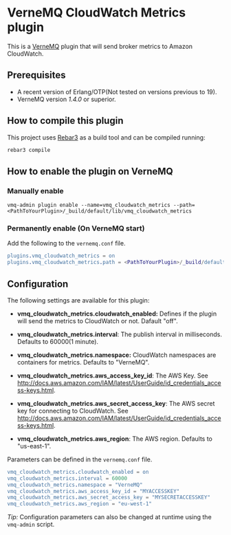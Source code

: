 # VerneMQ CloudWatch Metrics plugin

This is a [VerneMQ](https://vernemq.com/) plugin that will send broker metrics to Amazon CloudWatch.

## Prerequisites

* A recent version of Erlang/OTP(Not tested on versions previous to 19).
* VerneMQ version *1.4.0* or superior.

## How to compile this plugin

This project uses [Rebar3](https://www.rebar3.org) as a build tool and can be compiled running:

```bash
rebar3 compile
```

## How to enable the plugin on VerneMQ

### Manually enable

```console
vmq-admin plugin enable --name=vmq_cloudwatch_metrics --path=<PathToYourPlugin>/_build/default/lib/vmq_cloudwatch_metrics
```

### Permanently enable (On VerneMQ start)

Add the following to the `vernemq.conf` file.

```erlang
plugins.vmq_cloudwatch_metrics = on
plugins.vmq_cloudwatch_metrics.path = <PathToYourPlugin>/_build/default/lib/vmq_cloudwatch_metrics
```

## Configuration

The following settings are available for this plugin:

* **vmq_cloudwatch_metrics.cloudwatch_enabled:** Defines if the plugin will send the metrics to CloudWatch or not. Dafault "off".

* **vmq_cloudwatch_metrics.interval**: The publish interval in milliseconds. Defaults to 60000(1 minute).

* **vmq_cloudwatch_metrics.namespace:** CloudWatch namespaces are containers for metrics. Defaults to "VerneMQ".

* **vmq_cloudwatch_metrics.aws_access_key_id**: The AWS Key. See http://docs.aws.amazon.com/IAM/latest/UserGuide/id_credentials_access-keys.html.

* **vmq_cloudwatch_metrics.aws_secret_access_key**: The AWS secret key for connecting to CloudWatch. See http://docs.aws.amazon.com/IAM/latest/UserGuide/id_credentials_access-keys.html.

* **vmq_cloudwatch_metrics.aws_region**: The AWS region. Defaults to "us-east-1".

Parameters can be defined in the `vernemq.conf` file.

```erlang
vmq_cloudwatch_metrics.cloudwatch_enabled = on
vmq_cloudwatch_metrics.interval = 60000
vmq_cloudwatch_metrics.namespace = "VerneMQ"
vmq_cloudwatch_metrics.aws_access_key_id = "MYACCESSKEY"
vmq_cloudwatch_metrics.aws_secret_access_key = "MYSECRETACCESSKEY"
vmq_cloudwatch_metrics.aws_region = "eu-west-1"
```

*Tip:* Configuration parameters can also be changed at runtime using the `vmq-admin` script.
